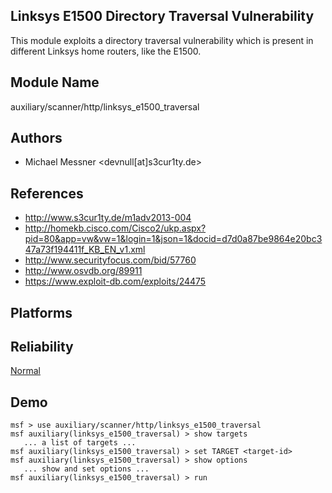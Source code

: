 ## Linksys E1500 Directory Traversal Vulnerability

This module exploits a directory traversal vulnerability 
which is present in different Linksys home routers, like the 
E1500.


## Module Name
auxiliary/scanner/http/linksys_e1500_traversal

## Authors
* Michael Messner <devnull[at]s3cur1ty.de>


## References
* http://www.s3cur1ty.de/m1adv2013-004
* http://homekb.cisco.com/Cisco2/ukp.aspx?pid=80&app=vw&vw=1&login=1&json=1&docid=d7d0a87be9864e20bc347a73f194411f_KB_EN_v1.xml
* http://www.securityfocus.com/bid/57760
* http://www.osvdb.org/89911
* https://www.exploit-db.com/exploits/24475




## Platforms


## Reliability
[Normal](https://github.com/rapid7/metasploit-framework/wiki/Exploit-Ranking)

## Demo

```
msf > use auxiliary/scanner/http/linksys_e1500_traversal
msf auxiliary(linksys_e1500_traversal) > show targets
   ... a list of targets ...
msf auxiliary(linksys_e1500_traversal) > set TARGET <target-id>
msf auxiliary(linksys_e1500_traversal) > show options
   ... show and set options ...
msf auxiliary(linksys_e1500_traversal) > run
```
    
    
